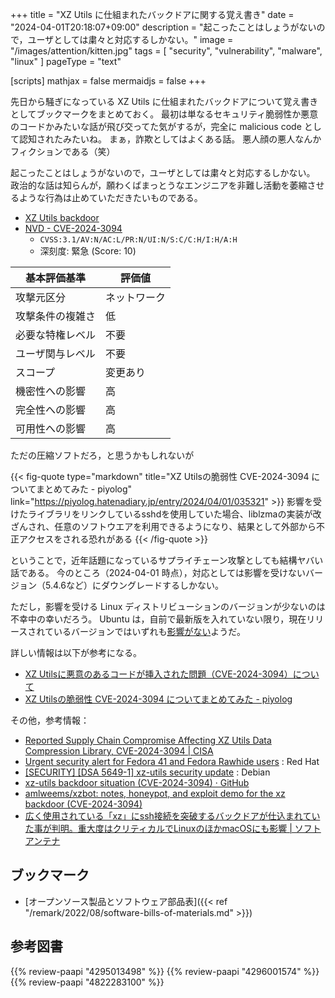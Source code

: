 +++
title = "XZ Utils に仕組まれたバックドアに関する覚え書き"
date =  "2024-04-01T20:18:07+09:00"
description = "起こったことはしょうがないので，ユーザとしては粛々と対応するしかない。"
image = "/images/attention/kitten.jpg"
tags = [ "security", "vulnerability", "malware", "linux" ]
pageType = "text"

[scripts]
  mathjax = false
  mermaidjs = false
+++

先日から騒ぎになっている XZ Utils に仕組まれたバックドアについて覚え書きとしてブックマークをまとめておく。
最初は単なるセキュリティ脆弱性か悪意のコードかみたいな話が飛び交ってた気がするが，完全に malicious code として認知されたみたいね。
まぁ，詐欺としてはよくある話。
悪人顔の悪人なんかフィクションである（笑）

起こったことはしょうがないので，ユーザとしては粛々と対応するしかない。
政治的な話は知らんが，願わくばまっとうなエンジニアを非難し活動を萎縮させるような行為は止めていただきたいものである。

- [XZ Utils backdoor](https://tukaani.org/xz-backdoor/)
- [NVD - CVE-2024-3094](https://nvd.nist.gov/vuln/detail/CVE-2024-3094)
  - `CVSS:3.1/AV:N/AC:L/PR:N/UI:N/S:C/C:H/I:H/A:H`
  - 深刻度: 緊急 (Score: 10)

| 基本評価基準 | 評価値 |
|--------|-------|
| 攻撃元区分 | ネットワーク |
| 攻撃条件の複雑さ | 低 |
| 必要な特権レベル | 不要 |
| ユーザ関与レベル | 不要 |
| スコープ | 変更あり |
| 機密性への影響 | 高 |
| 完全性への影響 | 高 |
| 可用性への影響 | 高 |

ただの圧縮ソフトだろ，と思うかもしれないが

{{< fig-quote type="markdown" title="XZ Utilsの脆弱性 CVE-2024-3094 についてまとめてみた - piyolog" link="https://piyolog.hatenadiary.jp/entry/2024/04/01/035321" >}}
影響を受けたライブラリをリンクしているsshdを使用していた場合、liblzmaの実装が改ざんされ、任意のソフトウエアを利用できるようになり、結果として外部から不正アクセスをされる恐れがある
{{< /fig-quote >}}

ということで，近年話題になっているサプライチェーン攻撃としても結構ヤバい話である。
今のところ（2024-04-01 時点），対応としては影響を受けないバージョン（5.4.6など）にダウングレードするしかない。

ただし，影響を受ける Linux ディストリビューションのバージョンが少ないのは不幸中の幸いだろう。
Ubuntu は，自前で最新版を入れていない限り，現在リリースされているバージョンではいずれも[影響がない](https://ubuntu.com/security/CVE-2024-3094 "CVE-2024-3094 | Ubuntu")ようだ。

詳しい情報は以下が参考になる。

- [XZ Utilsに悪意のあるコードが挿入された問題（CVE-2024-3094）について](https://www.jpcert.or.jp/newsflash/2024040101.html)
- [XZ Utilsの脆弱性 CVE-2024-3094 についてまとめてみた - piyolog](https://piyolog.hatenadiary.jp/entry/2024/04/01/035321)

その他，参考情報：

- [Reported Supply Chain Compromise Affecting XZ Utils Data Compression Library, CVE-2024-3094 | CISA](https://www.cisa.gov/news-events/alerts/2024/03/29/reported-supply-chain-compromise-affecting-xz-utils-data-compression-library-cve-2024-3094)
- [Urgent security alert for Fedora 41 and Fedora Rawhide users](https://www.redhat.com/en/blog/urgent-security-alert-fedora-41-and-rawhide-users) : Red Hat
- [[SECURITY] [DSA 5649-1] xz-utils security update](https://lists.debian.org/debian-security-announce/2024/msg00057.html) : Debian
- [xz-utils backdoor situation (CVE-2024-3094) · GitHub](https://gist.github.com/thesamesam/223949d5a074ebc3dce9ee78baad9e27)
- [amlweems/xzbot: notes, honeypot, and exploit demo for the xz backdoor (CVE-2024-3094)](https://github.com/amlweems/xzbot)
- [広く使用されている「xz」にssh接続を突破するバックドアが仕込まれていた事が判明。重大度はクリティカルでLinuxのほかmacOSにも影響 | ソフトアンテナ](https://softantenna.com/blog/xz-backdoor/)

## ブックマーク

- [オープンソース製品とソフトウェア部品表]({{< ref "/remark/2022/08/software-bills-of-materials.md" >}})

## 参考図書

{{% review-paapi "4295013498" %}} <!-- Linuxシステムの仕組み -->
{{% review-paapi "4296001574" %}} <!-- ハッキング思考 -->
{{% review-paapi "4822283100" %}} <!-- セキュリティはなぜやぶられたのか -->

